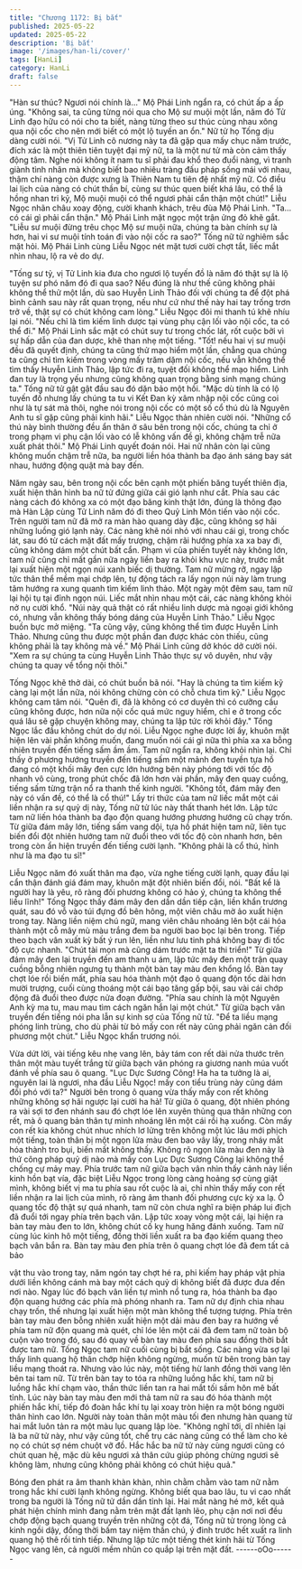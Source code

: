 ```yaml
---
title: "Chương 1172: Bị bắt"
published: 2025-05-22
updated: 2025-05-22
description: 'Bị bắt'
image: '/images/han-li/cover/'
tags: [HanLi]
category: HanLi
draft: false
---
```


"Hàn sư thúc? Ngươi nói chính là…"
Mộ Phái Linh ngẩn ra, có chút ấp a ấp úng.
"Không sai, ta cũng từng nói qua cho Mộ sư muội một lần, năm đó
Tử Linh đạo hữu có nói cho ta biết, nàng từng theo sư thúc cùng
nhau xông qua nội cốc cho nên mới biết có một lộ tuyến an ổn."
Nữ tử họ Tống dịu dàng cười nói.
"Vị Tử Linh cô nương này ta đã gặp qua mấy chục năm trước,
đích xác là một thiên tiên tuyệt đại mỹ nữ, ta là một nư tử mà còn
cảm thấy động tâm. Nghe nói không ít nam tu sĩ phải đau khổ
theo đuổi nàng, vì tranh giành tình nhân mà không biết bao nhiêu
tràng đấu pháp sống mái với nhau, thậm chí nàng còn được xưng
là Thiên Nam tu tiên đệ nhất mỹ nữ. Có điều lai lịch của nàng có
chút thần bí, cùng sư thúc quen biết khá lâu, có thể là hồng nhan
tri kỷ, Mộ muội muội có thể ngươi phải cẩn thận một chút!"
Liễu Ngọc nhãn châu xoay động, cười khanh khách, trêu đùa Mộ
Phái Linh.
"Ta…có cái gì phải cẩn thận." Mộ Phái Linh mặt ngọc một trận
ửng đỏ khẽ gắt.
"Liễu sư muội đừng trêu chọc Mộ sư muội nữa, chúng ta bàn
chính sự là hơn, hai vi sư muội tính toán đi vào nội cốc ra sao?"
Tống nữ tử nghiêm sắc mặt hỏi.
Mộ Phái Linh cùng Liễu Ngọc nét mặt tươi cười chợt tắt, liếc mắt
nhìn nhau, lộ ra vẻ do dự.

"Tống sư tỷ, vị Tử Linh kia đưa cho ngươi lộ tuyến đồ là năm đó
thật sự là lộ tuyện sư phó năm đó đi qua sao? Nếu đúng là như
thế cũng không phải không thể thử một lần, dù sao Huyễn Linh
Thảo đối với chúng ta để đột phá bình cảnh sau này rất quan
trọng, nếu như cứ như thế này hai tay trống trơn trở về, thật sự có
chút không cam lòng."
Liễu Ngọc đôi mi thanh tú khẽ nhíu lại nói.
"Nếu chỉ là tìm kiếm linh dược tại vùng phụ cận lối vào nội cốc, ta
có thể đi."
Mộ Phái Linh sắc mặt có chút suy tư trong chốc lát, rốt cuộc bởi vì
sự hấp dẫn của đan dược, khẽ than nhẹ một tiếng.
"Tốt! nếu hai vị sư muội đều đã quyết định, chúng ta cũng thử
mạo hiểm một lần, chẳng qua chúng ta cũng chỉ tìm kiếm trong
vòng mấy trăm dặm nội cốc, nếu vẫn không thể tìm thấy Huyễn
Linh Thảo, lập tức đi ra, tuyệt đối không thể mạo hiểm. Linh đan
tuy là trọng yếu nhưng cũng không quan trọng bằng sinh mạng
chúng ta."
Tống nữ tử gật gật đầu sau đó dặn bảo một hồi.
"Mặc dù tính là có lộ tuyến đồ nhưng lấy chúng ta tu vi Kết Đan kỳ
xâm nhập nội cốc cũng coi như là tự sát mà thôi, nghe nói trong
nội cốc có một số cổ thú dù là Nguyên Anh tu sĩ gặp cũng phải
kinh hãi."
Liễu Ngọc thản nhiên cười nói.
"Những cổ thú này bình thường đều ẩn thân ở sâu bên trong nội
cốc, chúng ta chỉ ở trong phạm vi phụ cận lối vào có lễ không vấn
đề gì, không chậm trễ nữa xuất phát thôi."
Mộ Phái Linh quyết đoán nói.
Hai nữ nhân còn lại cũng không muốn chậm trễ nữa, ba người
liền hóa thành ba đạo ánh sáng bay sát nhau, hướng động quật
mà bay đến.

Năm ngày sau, bên trong nội cốc bên cạnh một phiến băng tuyết
thiên địa, xuất hiện thân hình ba nữ tử đứng giữa cái gió lạnh như
cắt.
Phía sau các nàng cách đó không xa có một đạo băng kinh thật
lớn, đúng là thông đạo mà Hàn Lập cùng Tử Linh năm đó đi theo
Quỷ Linh Môn tiến vào nội cốc.
Trên người tam nữ đã mở ra màn hào quang dày đặc, cũng
không sợ hãi những luồng gió lạnh này.
Các nàng khẽ nói nhỏ với nhau cái gì, trong chốc lát, sau đó từ
cách mặt đất mấy trượng, chậm rãi hướng phía xa xa bay đi,
cũng không dám một chút bất cẩn.
Phạm vi của phiến tuyết này không lớn, tam nữ cũng chỉ mất gần
nữa ngày liền bay ra khỏi khu vực này, trước mắt lại xuất hiện một
ngọn núi xanh biếc dị thường.
Tam nữ mừng rỡ, ngay lập tức thân thể mềm mại chớp lên, tự
động tách ra lấy ngọn núi này làm trung tâm hướng ra xung
quanh tìm kiếm linh thảo.
Một ngày một đêm sau, tam nữ lại hội tụ tại đỉnh ngọn núi.
Liếc mắt nhìn nhau một cái, các nàng không khỏi nở nụ cười khổ.
"Núi này quả thật có rất nhiều linh dược mà ngoại giới không có,
nhưng vẫn không thấy bóng dáng của Huyễn Linh Thảo." Liễu
Ngọc buồn bực mở miệng.
"Ta cũng vậy, cũng không thể tìm được Huyễn Linh Thảo. Nhưng
cũng thu được một phần đan được khác còn thiếu, cũng không
phải là tay không mà về."
Mộ Phái Linh cũng dở khóc dở cười nói.
"Xem ra sự chúng ta cùng Huyễn Linh Thảo thực sự vô duyên,
như vậy chúng ta quay về tổng nội thôi."

Tống Ngọc khẽ thở dài, có chút buồn bã nói.
"Hay là chúng ta tìm kiếm kỹ càng lại một lần nữa, nói không
chừng còn có chỗ chưa tìm kỹ."
Liễu Ngọc không cam tâm nói.
"Quên đi, đã là không có cơ duyên thì có cưỡng cầu cũng không
được, hơn nữa nội cốc quá mức nguy hiểm, chỉ e ở trong cốc quá
lâu sẽ gặp chuyện không may, chúng ta lập tức rời khỏi đây."
Tống Ngọc lắc đầu không chút do dự nói.
Liễu Ngọc nghe được lời ấy, khuôn mặt hiện lên vài phần không
muốn, đang muốn nói
cái gì nữa thì phía xa xa bỗng nhiên truyền đến tiếng sấm ầm ầm.
Tam nữ ngẩn ra, không khỏi nhìn lại.
Chỉ thấy ở phương hướng truyền đến tiếng sấm một mảnh đen
tuyền tựa hồ đang có một khối mây đen cực lớn hướng bên này
phóng tới với tốc độ nhanh vô cùng, trong phút chốc đã lớn hơn
vài phần, mây đen quay cuồng, tiếng sấm từng trận nổ ra thanh
thế kinh người.
"Không tốt, đám mây đen này có vấn đề, có thể là cổ thú!"
Lấy tri thức của tam nữ liếc mắt một cái liền nhận ra sự quỷ dị
này, Tống nữ tử lúc này thất thanh hét lớn.
Lập tức tam nữ liến hóa thành ba đạo độn quang hướng phương
hướng cũ chạy trốn.
Từ giữa đám mây lớn, tiếng sấm vang dội, tựa hồ phát hiện tam
nữ, liên tục biến đổi đột nhiên hướng tam nữ đuổi theo với tốc độ
còn nhanh hơn, bên trong còn ẩn hiện truyền đến tiếng cười lạnh.
"Không phải là cổ thú, hình như là ma đạo tu sĩ!"

Liễu Ngọc năm đó xuất thân ma đạo, vừa nghe tiếng cười lạnh,
quay đầu lại cẩn thận đánh giá đám may, khuôn mặt đột nhiên
biến đổi, nói.
"Bất kể là người hay là yêu, rõ ràng đối phương không có hảo ý,
chúng ta không thể liều lĩnh!"
Tống Ngọc thấy đám mây đen dần dần tiếp cận, liền khẩn trương
quát, sau đó vỗ vào túi đựng đồ bên hông, một viên châu mờ ảo
xuất hiện trong tay.
Nàng liền niệm chú ngữ, mang viên châu nhoáng lên bột cái hóa
thành một cỗ mây mù màu trắng đem ba người bao bọc lại bên
trong.
Tiếp theo bạch vân xuất kỳ bất ý run lên, liền như lưu tinh phá
không bay đi tốc độ cực nhanh.
"Chút tài mọn mà cũng dám trước mặt ta thi triển!"
Từ giữa đám mây đen lại truyền đến am thanh u ám, lập tức mây
đen một trận quay cuồng bỗng nhiên ngưng tụ thành một bàn tay
màu đen khổng lồ.
Bàn tay chợt lóe rồi biến mất, phía sau hóa thành một đạo ô
quang độn tốc dài hơn mười trượng, cuối cùng thoáng một cái
bạo tăng gấp bội, sau vài cái chớp động đã đuổi theo được nửa
đoạn đường.
"Phía sau chính là một Nguyên Anh kỳ ma tu, mau mau tìm cách
ngăn hắn lại một chút."
Từ giữa bạch vân truyền đến tiếng nói pha lẫn sự kinh sợ của
Tống nữ tử.
"Để ta liều mạng phóng linh trùng, cho dù phải từ bỏ mấy con rết
này cũng phải ngăn cản đối phương một chút."
Liễu Ngọc khẩn trương nói.

Vừa dứt lời, vài tiếng kêu nhẹ vang lên, bảy tám con rết dài nửa
thước trên thân một màu tuyết trắng từ giữa bạch vân phóng ra
giương nanh múa vuốt đánh về phía sau ô quang.
"Lục Dực Sương Công! Ha ha ta tưởng là ai, nguyên lai là ngươi,
nha đầu Liễu Ngọc! mấy con tiểu trùng này cũng dám đối phó với
ta?"
Người bên trong ô quang vừa thấy mấy con rết không những
không sợ hãi ngược lại cười ha hả!
Từ giữa ô quang, đột nhiên phóng ra vài sợi tơ đen nhánh sau đó
chợt lóe lên xuyên thủng qua thân những con rết, mà ô quang
bản thân tự mình nhoáng lên một cái rồi hạ xuống.
Còn mấy con rết kia không chút nhuc nhích lơ lửng trên không
một lúc lâu mới phịch một tiếng, toàn thân bị một ngọn lửa màu
đen bao vây lấy, trong nháy mắt hóa thành tro bụi, biến mất không
thấy.
Không rõ ngọn lửa màu đen này là thứ công pháp quỷ dị nào mà
mấy con Lục Dực Sương Công lại không thể chống cự mảy may.
Phía trước tam nữ giữa bạch vân nhìn thấy cảnh này liền kinh
hồn bạt vía, đặc biệt Liễu Ngọc trong lòng càng hoảng sợ cùng
giật mình, không biết vị ma tu phía sau rốt cuộc là ai, chỉ nhìn thấy
mấy con rết liền nhận ra lai lịch của mình, rõ ràng âm thanh đối
phương cực kỳ xa lạ.
Ô quang tốc độ thật sự quá nhanh, tam nữ còn chưa nghĩ ra biện
pháp lui địch đã đuổi tới ngay phía trên bạch vân.
Lập tức xoay vòng một cái, lại hiện ra bàn tay màu đen to lớn,
không chút cố kỵ hung hăng đánh xuống.
Tam nữ cùng lúc kinh hô một tiếng, đồng thời liền xuất ra ba đạo
kiếm quang theo bạch vân bắn ra.
Bàn tay màu đen phía trên ô quang chợt lóe đã đem tất cả bảo

vật thu vào trong tay, năm ngón tay chợt hé ra, phi kiếm hay pháp
vật phia dưới liền không cánh mà bay một cách quỷ dị không biết
đã được đưa đến nơi nào.
Ngay lúc đó bạch vân liền tự mình nổ tung ra, hóa thành ba đạo
độn quang hướng các phía mà phóng nhanh ra.
Tam nữ dự định chia nhau chạy trốn, thế nhưng lại xuất hiện một
màn không thể tượng tượng.
Phía trên bàn tay màu đen bỗng nhiên xuất hiện một dải màu đen
bay ra hướng về phía tam nữ độn quang mà quét, chỉ lóe lên một
cái đã đem tam nữ toàn bộ cuộn vào trong đó, sau đó quay về
bàn tay màu đen phía sau đồng thời bắt được tam nữ.
Tống Ngọc tam nữ cuối cùng bị bắt sống.
Các nàng vừa sợ lại thấy linh quang hộ thân chớp hiện không
ngừng, muốn từ bên trong bàn tay liều mạng thoát ra.
Nhưng vào lúc này, một tiếng hừ lanh đồng thời vang lên bên tai
tam nữ.
Từ trên bàn tay to tóa ra những luồng hắc khí, tam nữ bị luồng
hắc khí chạm vào, thần thức liền tan ra hai mắt tối sầm hôn mê
bất tỉnh.
Lúc này bàn tay màu đen mới thả tam nữ ra sau đó hóa thành
một phiến hắc khí, tiếp đó đoàn hắc khí tụ lại xoay tròn hiện ra
một bóng người thân hình cao lớn.
Người này toàn thân một màu tối đen nhưng hàn quang từ hai
mắt luôn tản ra một màu lục quang lập lòe.
"Không nghĩ tới, dĩ nhiên lại là ba nữ tử này, như vậy cũng tốt, chế
trụ các nàng cũng có thể làm cho kẻ nọ có chút sợ ném chuột vỡ
đồ. Hắc hắc ba nữ tử này cùng ngươi cũng có chút quan hệ, mặc
dù kêu ngươi xả thân cứu giúp phỏng chừng ngươi sẽ không làm,
nhưng cũng không phải không có chút hiệu quả."

Bóng đen phát ra âm thanh khàn khàn, nhìn chằm chằm vào tam
nữ nằm trong hắc khí cười lạnh không ngừng.
Không biết qua bao lâu, tu vi cao nhất trong ba người là Tống nữ
tử dần dần tỉnh lại.
Hai mắt nàng hé mở, kết quả phát hiện chính mình đang nằm trên
mặt đất lạnh lẽo, phụ cận nơi nơi đều chớp động bạch quang
truyền trên những cột đá, Tống nữ tử trong lòng cả kinh ngồi dậy,
đồng thời bấm tay niệm thần chú, ý đinh trước hết xuất ra linh
quang hộ thê rồi tính tiếp.
Nhưng lập tức một tiếng thét kinh hãi từ Tống Ngọc vang lên, cả
người mềm nhũn co quắp lại trên mặt đất.
------oOo------
